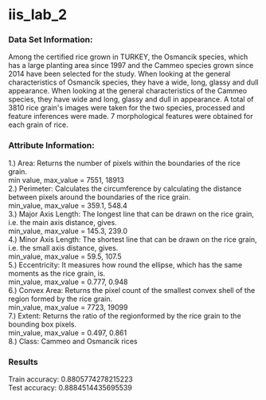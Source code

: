 # iis_lab_2
### Data Set Information:

Among the certified rice grown in TURKEY, the Osmancik species, which has a large planting area since 1997 and the Cammeo species grown since 2014 have been selected for the study. When looking at the general characteristics of Osmancik species, they have a wide, long, glassy and dull appearance. When looking at the general characteristics of the Cammeo species, they have wide and long, glassy and dull in appearance. A total of 3810 rice grain's images were taken for the two species, processed and feature inferences were made. 7 morphological features were obtained for each grain of rice.

### Attribute Information:

1.) Area: Returns the number of pixels within the boundaries of the rice grain.\
min value, max_value = 7551, 18913\
2.) Perimeter: Calculates the circumference by calculating the distance between pixels around the boundaries of the rice grain.\
min_value, max_value = 359.1, 548.4\
3.) Major Axis Length: The longest line that can be drawn on the rice grain, i.e. the main axis distance, gives.\
min_value, max_value = 145.3, 239.0\
4.) Minor Axis Length: The shortest line that can be drawn on the rice grain, i.e. the small axis distance, gives.\
min_value, max_value = 59.5, 107.5\
5.) Eccentricity: It measures how round the ellipse, which has the same moments as the rice grain, is.\
min_value, max_value = 0.777, 0.948\
6.) Convex Area: Returns the pixel count of the smallest convex shell of the region formed by the rice grain.\
min_value, max_value = 7723, 19099\
7.) Extent: Returns the ratio of the regionformed by the rice grain to the bounding box pixels.\
min_value, max_value = 0.497, 0.861\
8.) Class: Cammeo and Osmancik rices

### Results
Train accuracy: 0.8805774278215223\
Test accuracy: 0.8884514435695539

